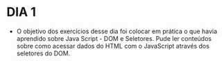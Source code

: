 # DIA 1

- O objetivo dos exercícios desse dia foi colocar em prática o que havia aprendido sobre Java Script - DOM e Seletores. Pude ler conteúdos sobre como acessar dados do HTML com o JavaScript através dos seletores do DOM.
